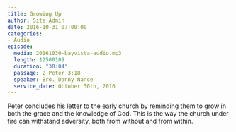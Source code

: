 ```yaml
---
title: Growing Up
author: Site Admin
date: 2016-10-31 07:00:00
categories:
- Audio
episode:
  media: 20161030-bayvista-audio.mp3
  length: 12500109
  duration: "38:04"
  passage: 2 Peter 3:18
  speaker: Bro. Danny Nance
  service_date: October 30th, 2016
---
```

Peter concludes his letter to the early church by reminding them to grow in both the grace and the knowledge of God. This is the way the church under fire can withstand adversity, both from without and from within.